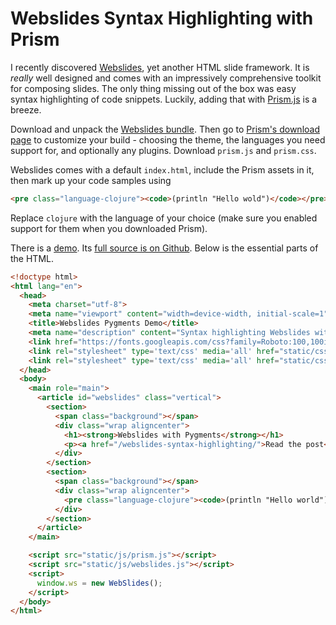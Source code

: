 # Webslides Syntax Highlighting with Prism

I recently discovered [Webslides](https://webslides.tv/), yet another HTML slide
framework. It is *really* well designed and comes with an impressively
comprehensive toolkit for composing slides. The only thing missing out of the
box was easy syntax highlighting of code snippets. Luckily, adding that with
[Prism.js](http://prismjs.com) is a breeze.

Download and unpack the
[Webslides bundle](https://webslides.tv/webslides-latest.zip). Then go to
[Prism's download page](http://prismjs.com/download.html) to customize your
build - choosing the theme, the languages you need support for, and optionally
any plugins. Download `prism.js` and `prism.css`.

Webslides comes with a default `index.html`, include the Prism assets in it,
then mark up your code samples using

```html
<pre class="language-clojure"><code>(println "Hello wold")</code></pre>
```

Replace `clojure` with the language of your choice (make sure you enabled
support for them when you downloaded Prism).

There is a [demo](/webslides-pygments-demo/). Its
[full source is on Github](https://github.com/cjohansen/cjohansen-no/tree/master/resources/public/webslides-pygments-demo).
Below is the essential parts of the HTML.

```html
<!doctype html>
<html lang="en">
  <head>
    <meta charset="utf-8">
    <meta name="viewport" content="width=device-width, initial-scale=1">
    <title>Webslides Pygments Demo</title>
    <meta name="description" content="Syntax highlighting Webslides with Pygments">
    <link href="https://fonts.googleapis.com/css?family=Roboto:100,100i,300,300i,400,400i,700,700i%7CMaitree:200,300,400,600,700&amp;subset=latin-ext" rel="stylesheet">
    <link rel="stylesheet" type='text/css' media='all' href="static/css/webslides.css">
    <link rel="stylesheet" type='text/css' media='all' href="static/css/prism.css">
  </head>
  <body>
    <main role="main">
      <article id="webslides" class="vertical">
        <section>
          <span class="background"></span>
          <div class="wrap aligncenter">
            <h1><strong>Webslides with Pygments</strong></h1>
            <p><a href="/webslides-syntax-highlighting/">Read the post</a></p>
          </div>
        </section>
        <section>
          <span class="background"></span>
          <div class="wrap aligncenter">
            <pre class="language-clojure"><code>(println "Hello world")</code></pre>
          </div>
        </section>
      </article>
    </main>

    <script src="static/js/prism.js"></script>
    <script src="static/js/webslides.js"></script>
    <script>
      window.ws = new WebSlides();
    </script>
  </body>
</html>
```

